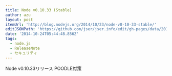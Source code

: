 ```yaml
---
title: Node v0.10.33 (Stable)
author: azu
layout: post
itemUrl: 'http://blog.nodejs.org/2014/10/23/node-v0-10-33-stable/'
editJSONPath: 'https://github.com/jser/jser.info/edit/gh-pages/data/2014/10/index.json'
date: '2014-10-24T05:44:48.856Z'
tags:
  - node.js
  - ReleaseNote
  - セキュリティ
---
```

Node v0.10.33リリース
POODLE対策
